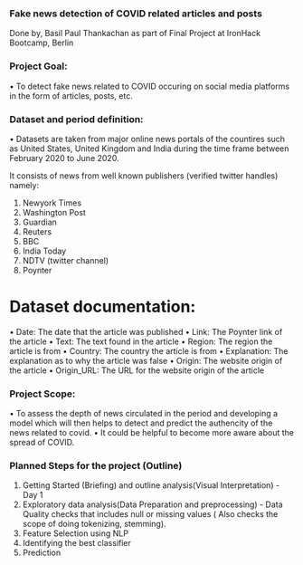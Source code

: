 ### Fake news detection of COVID related articles and posts

Done by, Basil Paul Thankachan as part of Final Project at IronHack Bootcamp, Berlin

### Project Goal:

• To detect fake news related to COVID occuring on social media platforms in the form of articles, posts, etc.

### Dataset and period definition:

• Datasets are taken from major online news portals of the countires such as United States, United Kingdom and India during the time frame between February 2020 to June 2020.
   
  It consists of news from well known publishers (verified twitter handles) namely:

  1. Newyork Times
  2. Washington Post
  3. Guardian
  4. Reuters
  5. BBC
  6. India Today
  7. NDTV (twitter channel)
  8. Poynter
 
# Dataset documentation:

• Date: The date that the article was published
• Link: The Poynter link of the article
• Text: The text found in the article
• Region: The region the article is from
• Country: The country the article is from
• Explanation: The explanation as to why the article was false
• Origin: The website origin of the article
• Origin_URL: The URL for the website origin of the article

### Project Scope:

• To assess the depth of news circulated in the period and developing a model which will then helps to detect and predict the authencity of the news related to covid.
• It could be helpful to become more aware about the spread of COVID.


### Planned Steps for the project (Outline)

1. Getting Started (Briefing) and outline analysis(Visual Interpretation) - Day 1
2. Exploratory data analysis(Data Preparation and preprocessing) - Data Quality checks that includes null or missing values ( Also checks the scope of doing tokenizing, stemming).
3. Feature Selection using NLP
4. Identifying the best classifier
5. Prediction
